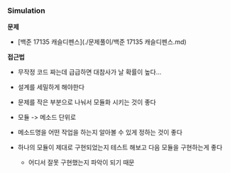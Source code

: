 ### Simulation

**문제**

- [백준 17135 캐슬디펜스](./문제풀이/백준 17135 캐슬디펜스.md)



**접근법**

- 무작정 코드 짜는데 급급하면 대참사가 날 확률이 높다...
- 설계를 세밀하게 해야한다

- 문제를 작은 부분으로 나눠서 모듈화 시키는 것이 좋다

- 모듈 -> 메소드 단위로

- 메소드명을 어떤 작업을 하는지 알아볼 수 있게 정하는 것이 좋다

- 하나의 모듈이 제대로 구현되었는지 테스트 해보고 다음 모듈을 구현하는게 좋다

  - 어디서 잘못 구현했는지 파악이 되기 때문

  